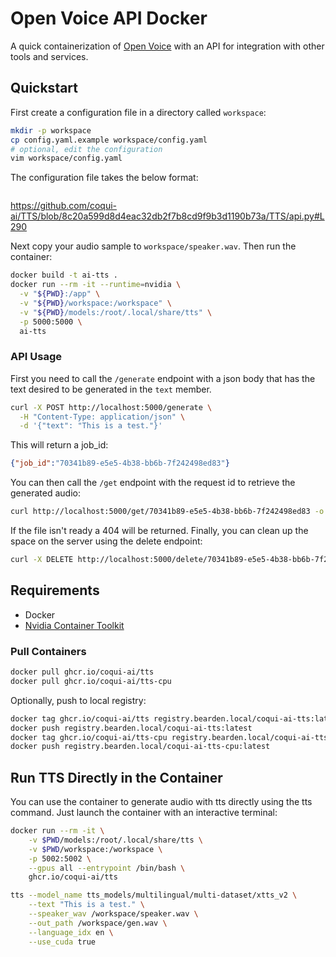 # Open Voice API Docker

A quick containerization of [Open Voice](https://github.com/myshell-ai/OpenVoice/blob/main/setup.py) with an API for integration with other tools and services.

## Quickstart

First create a configuration file in a directory called `workspace`:

```bash
mkdir -p workspace
cp config.yaml.example workspace/config.yaml
# optional, edit the configuration
vim workspace/config.yaml
```

The configuration file takes the below format:

```yaml

```

https://github.com/coqui-ai/TTS/blob/8c20a599d8d4eac32db2f7b8cd9f9b3d1190b73a/TTS/api.py#L290

Next copy your audio sample to `workspace/speaker.wav`. Then run the container:

```bash
docker build -t ai-tts .
docker run --rm -it --runtime=nvidia \
  -v "${PWD}:/app" \
  -v "${PWD}/workspace:/workspace" \
  -v "${PWD}/models:/root/.local/share/tts" \
  -p 5000:5000 \
  ai-tts
```

### API Usage

First you need to call the `/generate` endpoint with a json body that has the text desired to be generated in the
`text` member.

```bash
curl -X POST http://localhost:5000/generate \
  -H "Content-Type: application/json" \
  -d '{"text": "This is a test."}'
```

This will return a job_id:

```json
{"job_id":"70341b89-e5e5-4b38-bb6b-7f242498ed83"}
```

You can then call the `/get` endpoint with the request id to retrieve the generated audio:

```bash
curl http://localhost:5000/get/70341b89-e5e5-4b38-bb6b-7f242498ed83 -o output.wav
```

If the file isn't ready a 404 will be returned. Finally, you can clean up the space on the server using the delete
endpoint:

```bash
curl -X DELETE http://localhost:5000/delete/70341b89-e5e5-4b38-bb6b-7f242498ed83
```

## Requirements

- Docker
- [Nvidia Container Toolkit](https://docs.nvidia.com/datacenter/cloud-native/container-toolkit/latest/install-guide.html)

### Pull Containers

```bash
docker pull ghcr.io/coqui-ai/tts
docker pull ghcr.io/coqui-ai/tts-cpu
```

Optionally, push to local registry:

```bash
docker tag ghcr.io/coqui-ai/tts registry.bearden.local/coqui-ai-tts:latest
docker push registry.bearden.local/coqui-ai-tts:latest
docker tag ghcr.io/coqui-ai/tts-cpu registry.bearden.local/coqui-ai-tts-cpu:latest
docker push registry.bearden.local/coqui-ai-tts-cpu:latest
```

## Run TTS Directly in the Container

You can use the container to generate audio with tts directly using the tts command. Just launch the container with
an interactive terminal:

```bash
docker run --rm -it \
    -v $PWD/models:/root/.local/share/tts \
    -v $PWD/workspace:/workspace \
    -p 5002:5002 \
    --gpus all --entrypoint /bin/bash \
    ghcr.io/coqui-ai/tts
```

```bash
tts --model_name tts_models/multilingual/multi-dataset/xtts_v2 \
    --text "This is a test." \
    --speaker_wav /workspace/speaker.wav \
    --out_path /workspace/gen.wav \
    --language_idx en \
    --use_cuda true
```
